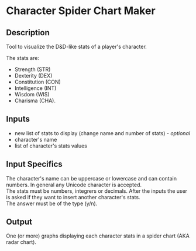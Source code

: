 # **Character Spider Chart Maker**

## Description

Tool to visualize the D&D-like stats of a player's character.  

The stats are:

* Strength (STR)
* Dexterity (DEX)
* Constitution (CON)
* Intelligence (INT)
* Wisdom (WIS) 
* Charisma (CHA).

## Inputs

* new list of stats to display (change name and number of stats) - *optional*
* character's name
* list of character's stats values

## Input Specifics

The character's name can be uppercase or lowercase and can contain numbers. In general any Unicode character is accepted.  
The stats must be numbers, integrers or decimals.
After the inputs the user is asked if they want to insert another character's stats.  
The answer must be of the type (y/n).

## Output

One (or more) graphs displaying each character stats in a spider chart (AKA radar chart).